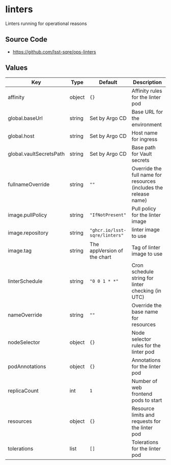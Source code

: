 # linters

Linters running for operational reasons

## Source Code

* <https://github.com/lsst-sqre/ops-linters>

## Values

| Key | Type | Default | Description |
|-----|------|---------|-------------|
| affinity | object | `{}` | Affinity rules for the linter pod |
| global.baseUrl | string | Set by Argo CD | Base URL for the environment |
| global.host | string | Set by Argo CD | Host name for ingress |
| global.vaultSecretsPath | string | Set by Argo CD | Base path for Vault secrets |
| fullnameOverride | string | `""` | Override the full name for resources (includes the release name) |
| image.pullPolicy | string | `"IfNotPresent"` | Pull policy for the linter image |
| image.repository | string | `"ghcr.io/lsst-sqre/linters"` | linter image to use |
| image.tag | string | The appVersion of the chart | Tag of linter image to use |
| linterSchedule | string | `"0 0 1 * *"` | Cron schedule string for linter checking (in UTC) |
| nameOverride | string | `""` | Override the base name for resources |
| nodeSelector | object | `{}` | Node selector rules for the linter pod |
| podAnnotations | object | `{}` | Annotations for the linter pod |
| replicaCount | int | `1` | Number of web frontend pods to start |
| resources | object | `{}` | Resource limits and requests for the linter pod |
| tolerations | list | `[]` | Tolerations for the linter pod |
